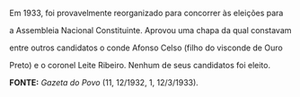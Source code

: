 

Em 1933, foi provavelmente reorganizado para concorrer às eleições para

a Assembleia Nacional Constituinte. Aprovou uma chapa da qual constavam

entre outros candidatos o conde Afonso Celso (filho do visconde de Ouro

Preto) e o coronel Leite Ribeiro. Nenhum de seus candidatos foi eleito.



**FONTE:** *Gazeta do Povo* (11, 12/1932, 1, 12/3/1933).

